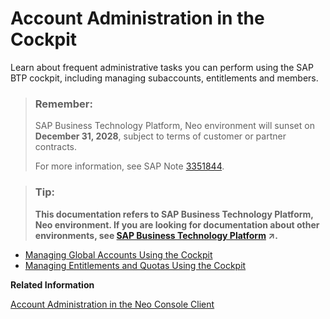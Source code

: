 <!-- loio71eaba14df564ce8a7c4befef84637c2 -->

# Account Administration in the Cockpit

Learn about frequent administrative tasks you can perform using the SAP BTP cockpit, including managing subaccounts, entitlements and members.

> ### Remember:  
> SAP Business Technology Platform, Neo environment will sunset on **December 31, 2028**, subject to terms of customer or partner contracts.
> 
> For more information, see SAP Note [3351844](https://launchpad.support.sap.com/#/notes/3351844).

> ### Tip:  
> **This documentation refers to SAP Business Technology Platform, Neo environment. If you are looking for documentation about other environments, see [SAP Business Technology Platform](https://help.sap.com/viewer/65de2977205c403bbc107264b8eccf4b/Cloud/en-US/6a2c1ab5a31b4ed9a2ce17a5329e1dd8.html "SAP Business Technology Platform (SAP BTP) is an integrated offering comprised of four technology portfolios: database and data management, application development and integration, analytics, and intelligent technologies. The platform offers users the ability to turn data into business value, compose end-to-end business processes, and build and extend SAP applications quickly.") :arrow_upper_right:.**

-   [Managing Global Accounts Using the Cockpit](managing-global-accounts-using-the-cockpit-26c016a.md)
-   [Managing Entitlements and Quotas Using the Cockpit](managing-entitlements-and-quotas-using-the-cockpit-23e9ad3.md)

**Related Information**  


[Account Administration in the Neo Console Client](account-administration-in-the-neo-console-client-cd13d6a.md "Use the SAP BTP console client for the Neo environment for subaccount management in the Neo environment.")

